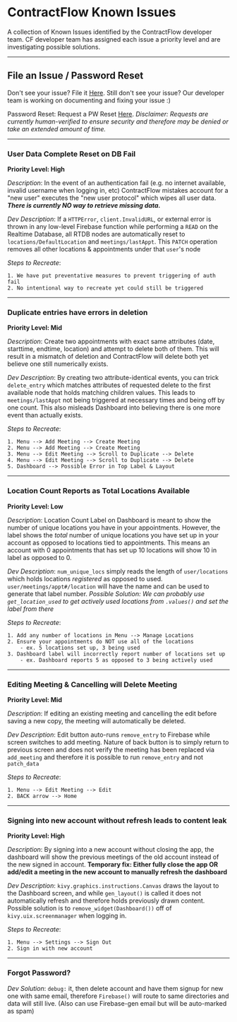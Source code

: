 # ContractFlow Known Issues

A collection of Known Issues identified by the ContractFlow developer team. CF developer team has assigned each issue a priority level and are investigating possible solutions. 

------------------------

## File an Issue / Password Reset

Don't see your issue? File it [Here](https://www.google.com/).
Still don't see your issue? Our developer team is working on documenting and fixing your issue :)

Password Reset: Request a PW Reset [Here](https://www.google.com/). 
_Disclaimer: Requests are currently human-verified to ensure security and therefore may be denied or take an extended amount of time._


------------------------

### User Data Complete Reset on DB Fail
**Priority Level: High**

_Description_: In the event of an authentication fail (e.g. no internet available, invalid username when logging in, etc) ContractFlow mistakes account for a "new user" executes the "new user protocol" which wipes all user data. **_There is currently NO way to retrieve missing data._**

_Dev Description_: If a `HTTPError`, `client.InvalidURL`, or external error is thrown in any low-level Firebase function while performing a `READ` on the Realtime Database, all RTDB nodes are automatically reset to `locations/DefaultLocation` and `meetings/lastAppt`. This `PATCH` operation removes all other locations & appointments under that  `user`'s node

_Steps to Recreate_:

    1. We have put preventative measures to prevent triggering of auth fail
    2. No intentional way to recreate yet could still be triggered
    
    
------------------------

### Duplicate entries have errors in deletion
**Priority Level: Mid**

_Description_: Create two appointments with exact same attributes (date, starttime, endtime, location) and attempt to delete both of them. This will result in a mismatch of deletion and ContractFlow will delete both yet believe one still numerically exists. 

_Dev Description_: By creating two attribute-identical events, you can trick `delete_entry` which matches attributes of requested delete to the first available node that holds matching children values. This leads to `meetings/lastAppt` not being triggered at necessary times and being off by one count. This also misleads Dashboard into believing there is one more event than actually exists. 

_Steps to Recreate_:

    1. Menu --> Add Meeting --> Create Meeting
    2. Menu --> Add Meeting --> Create Meeting
    3. Menu --> Edit Meeting --> Scroll to Duplicate --> Delete
    4. Menu --> Edit Meeting --> Scroll to Duplicate --> Delete
    5. Dashboard --> Possible Error in Top Label & Layout
    
------------------------

### Location Count Reports as Total Locations Available
**Priority Level: Low**

_Description_: Location Count Label on Dashboard is meant to show the number of unique locations you have in your appointments. However, the label shows the _total_ number of unique locations you have set up in your account as opposed to locations tied to appointments. This means an account with 0 appointments that has set up 10 locations will show 10 in label as opposed to 0. 

_Dev Description_: `num_unique_locs` simply reads the length of `user/locations` which holds locations _registered_ as opposed to used. `user/meetings/appt#/location` will have the name and can be used to generate that label number. _Possible Solution: We can probably use `get_location_used` to get actively used locations from `.values()` and set the label from there_

_Steps to Recreate_:

    1. Add any number of locations in Menu --> Manage Locations
    2. Ensure your appointments do NOT use all of the locations
        - ex. 5 locations set up, 3 being used
    3. Dashboard label will incorrectly report number of locations set up
        - ex. Dashboard reports 5 as opposed to 3 being actively used
            
------------------------

### Editing Meeting & Cancelling will Delete Meeting
**Priority Level: Mid**

_Description_: If editing an existing meeting and cancelling the edit before saving a new copy, the meeting will automatically be deleted.  

_Dev Description_: Edit button auto-runs `remove_entry` to Firebase while screen switches to add meeting. Nature of back button is to simply return to previous screen and does not verify the meeting has been replaced via `add_meeting` and therefore it is possible to run `remove_entry` and not `patch_data`


_Steps to Recreate_:

    1. Menu --> Edit Meeting --> Edit
    2. BACK arrow --> Home
        
------------------------

### Signing into new account without refresh leads to content leak
**Priority Level: High**

_Description_: By signing into a new account without closing the app, the dashboard will show the previous meetings of the old account instead of the new signed in account. **Temporary fix: Either fully close the app OR add/edit a meeting in the new account to manually refresh the dashboard** 

_Dev Description_: `kivy.graphics.instructions.Canvas` draws the layout to the Dashboard screen, and while `gen_layout()` is called it does not automatically refresh and therefore holds previously drawn content. Possible solution is to `remove_widget(Dashboard())` off of `kivy.uix.screenmanager` when logging in.


_Steps to Recreate_:

    1. Menu --> Settings --> Sign Out
    2. Sign in with new account
        

------------------------

### Forgot Password?

_Dev Solution_: `debug:` it, then delete account and have them signup for new one with same email, therefore `Firebase()` will route to same directories and data will still live. (Also can use Firebase-gen email but will be auto-marked as spam)